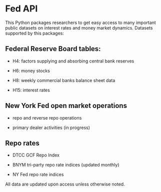 # Fed API

This Python packages researchers to get easy access to many important public datasets on interest rates and money market dynamics. Datasets supported by this packages:

## Federal Reserve Board tables: 

- H4: factors supplying and absorbing central bank reserves 

- H6: money stocks 

- H8: weekly commercial banks balance sheet data

- H15: interest rates 

## New York Fed open market operations

- repo and reverse repo operations

- primary dealer activities (in progress)

## Repo rates

- DTCC GCF Repo Index

- BNYM tri-party repo rate indices (updated monthly)

- NY Fed repo rate indices

All data are updated upon access unless otherwise noted.
